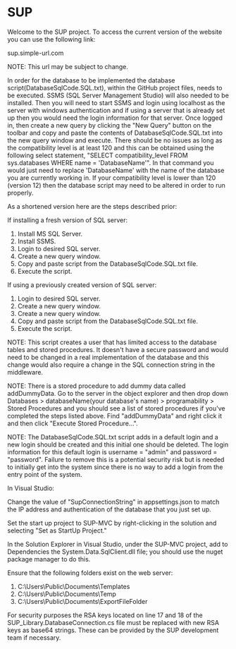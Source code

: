 # SUP
Welcome to the SUP project.
To access the current version of the website you can use the following link:

sup.simple-url.com

NOTE: This url may be subject to change. 

In order for the database to be implemented the database script(DatabaseSqlCode.SQL.txt), within the GitHub project files, needs to be executed. SSMS (SQL Server Management Studio) will also needed to be installed. Then you will need to start SSMS and login using localhost as the server with windows authentication and if using a server that is already set up then you would need the login information for that server. Once logged in, then create a new query by clicking the "New Query" button on the toolbar and copy and paste the contents of DatabaseSqlCode.SQL.txt into the new query window and execute. There should be no issues as long as the compatibility level is at least 120 and this can be obtained using the following select statement, "SELECT compatibility_level FROM sys.databases WHERE name = 'DatabaseName'". In that command you would just need to replace 'DatabaseName' with the name of the database you are currently working in. If your compatibility level is lower than 120 (version 12) then the database script may need to be altered in order to run properly.

As a shortened version here are the steps described prior:

If installing a fresh version of SQL server:

  1. Install MS SQL Server.
  2. Install SSMS.
  3. Login to desired SQL server.
  4. Create a new query window.
  5. Copy and paste script from the DatabaseSqlCode.SQL.txt file.
  6. Execute the script.
  
If using a previously created version of SQL server:

  1. Login to desired SQL server.
  2. Create a new query window.
  3. Create a new query window.
  4. Copy and paste script from the DatabaseSqlCode.SQL.txt file.
  5. Execute the script.

NOTE: This script creates a user that has limited access to the database tables and stored procedures. It doesn't have a secure password and would need to be changed in a real implementation of the database and this change would also require a change in the SQL connection string in the middleware.

NOTE: There is a stored procedure to add dummy data called addDummyData. Go to the server in the object explorer and then drop down Databases > databaseName(your database's name) >  programability > Stored Procedures and you should see a list of stored procedures if you've completed the steps listed above. Find "addDummyData" and right click it and then click "Execute Stored Procedure...".

NOTE: The DatabaseSqlCode.SQL.txt script adds in a default login and a new login should be created and this initial one should be deleted. The login information for this default login is username = "admin" and password = "password". Failure to remove this is a potential security risk but is needed to initially get into the system since there is no way to add a login from the entry point of the system.

In Visual Studio:

Change  the value of "SupConnectionString" in appsettings.json to match the IP address and authentication of the database that you just set up.

Set the start up project to SUP-MVC by right-clicking in the solution and selecting "Set as StartUp Project."

In the Solution Explorer in Visual Studio, under the SUP-MVC project, add to Dependencies the System.Data.SqlClient.dll file; you should use the nuget package manager to do this.

Ensure that the following folders exist on the web server:

  1. C:\Users\Public\Documents\Templates
  2. C:\Users\Public\Documents\Temp
  3. C:\Users\Public\Documents\ExportFileFolder
  
For security purposes the RSA keys located on line 17 and 18 of the SUP_Library.DatabaseConnection.cs file must be replaced with new RSA keys as base64 strings. These can be provided by the SUP development team if necessary.
